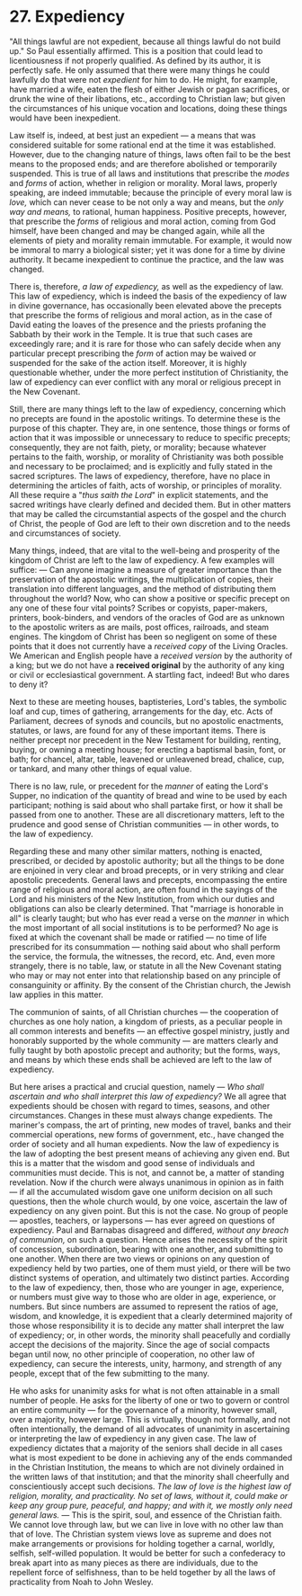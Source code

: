 # 27. Expediency

"All things lawful are not expedient, because all things lawful do not build up." So Paul essentially affirmed. This is a position that could lead to licentiousness if not properly qualified. As defined by its author, it is perfectly safe. He only assumed that there were many things he could lawfully do that were not *expedient* for him to do. He might, for example, have married a wife, eaten the flesh of either Jewish or pagan sacrifices, or drunk the wine of their libations, etc., according to Christian law; but given the circumstances of his unique vocation and locations, doing these things would have been inexpedient.

Law itself is, indeed, at best just an expedient — a means that was considered suitable for some rational end at the time it was established. However, due to the changing nature of things, laws often fail to be the best means to the proposed ends; and are therefore abolished or temporarily suspended. This is true of all laws and institutions that prescribe the *modes* and *forms* of action, whether in religion or morality. Moral laws, properly speaking, are indeed immutable; because the principle of every moral law is *love,* which can never cease to be not only a way and means, but the *only way and means,* to rational, human happiness. Positive precepts, however, that prescribe the *forms* of religious and moral action, coming from God himself, have been changed and may be changed again, while all the elements of piety and morality remain immutable. For example, it would now be immoral to marry a biological sister; yet it was done for a time by divine authority. It became inexpedient to continue the practice, and the law was changed.

There is, therefore, *a law of expediency,* as well as the expediency of law. This law of expediency, which is indeed the basis of the expediency of law in divine governance, has occasionally been elevated above the precepts that prescribe the forms of religious and moral action, as in the case of David eating the loaves of the presence and the priests profaning the Sabbath by their work in the Temple. It is true that such cases are exceedingly rare; and it is rare for those who can safely decide when any particular precept prescribing the *form* of action may be waived or suspended for the sake of the action itself. Moreover, it is highly questionable whether, under the more perfect institution of Christianity, the law of expediency can ever conflict with any moral or religious precept in the New Covenant.

Still, there are many things left to the law of expediency, concerning which no precepts are found in the apostolic writings. To determine these is the purpose of this chapter. They are, in one sentence, those things or forms of action that it was impossible or unnecessary to reduce to specific precepts; consequently, they are not faith, piety, or morality; because whatever pertains to the faith, worship, or morality of Christianity was both possible and necessary to be proclaimed; and is explicitly and fully stated in the sacred scriptures. The laws of expediency, therefore, have no place in determining the articles of faith, acts of worship, or principles of morality. All these require a "*thus saith the Lord*" in explicit statements, and the sacred writings have clearly defined and decided them. But in other matters that may be called the circumstantial aspects of the gospel and the church of Christ, the people of God are left to their own discretion and to the needs and circumstances of society.

Many things, indeed, that are vital to the well-being and prosperity of the kingdom of Christ are left to the law of expediency. A few examples will suffice: — Can anyone imagine a measure of greater importance than the preservation of the apostolic writings, the multiplication of copies, their translation into different languages, and the method of distributing them throughout the world? Now, who can show a positive or specific precept on any one of these four vital points? Scribes or copyists, paper-makers, printers, book-binders, and vendors of the oracles of God are as unknown to the apostolic writers as are mails, post offices, railroads, and steam engines. The kingdom of Christ has been so negligent on some of these points that it does not currently have a *received copy* of the Living Oracles. We American and English people have a *received version* by the authority of a king; but we do not have a **received original** by the authority of any king or civil or ecclesiastical government. A startling fact, indeed! But who dares to deny it?

Next to these are meeting houses, baptisteries, Lord's tables, the symbolic loaf and cup, times of gathering, arrangements for the day, etc. Acts of Parliament, decrees of synods and councils, but no apostolic enactments, statutes, or laws, are found for any of these important items. There is neither precept nor precedent in the New Testament for building, renting, buying, or owning a meeting house; for erecting a baptismal basin, font, or bath; for chancel, altar, table, leavened or unleavened bread, chalice, cup, or tankard, and many other things of equal value.

There is no law, rule, or precedent for the *manner* of eating the Lord's Supper, no indication of the quantity of bread and wine to be used by each participant; nothing is said about who shall partake first, or how it shall be passed from one to another. These are all discretionary matters, left to the prudence and good sense of Christian communities — in other words, to the law of expediency.

Regarding these and many other similar matters, nothing is enacted, prescribed, or decided by apostolic authority; but all the things to be done are enjoined in very clear and broad precepts, or in very striking and clear apostolic precedents. General laws and precepts, encompassing the entire range of religious and moral action, are often found in the sayings of the Lord and his ministers of the New Institution, from which our duties and obligations can also be clearly determined. That "marriage is honorable in all" is clearly taught; but who has ever read a verse on the *manner* in which the most important of all social institutions is to be performed? No age is fixed at which the covenant shall be made or ratified — no time of life prescribed for its consummation — nothing said about who shall perform the service, the formula, the witnesses, the record, etc. And, even more strangely, there is no table, law, or statute in all the New Covenant stating who may or may not enter into that relationship based on any principle of consanguinity or affinity. By the consent of the Christian church, the Jewish law applies in this matter.

The communion of saints, of all Christian churches — the cooperation of churches as one holy nation, a kingdom of priests, as a peculiar people in all common interests and benefits — an effective gospel ministry, justly and honorably supported by the whole community — are matters clearly and fully taught by both apostolic precept and authority; but the forms, ways, and means by which these ends shall be achieved are left to the law of expediency.

But here arises a practical and crucial question, namely — *Who shall ascertain and who shall interpret this law of expediency?* We all agree that expedients should be chosen with regard to times, seasons, and other circumstances. Changes in these must always change expedients. The mariner's compass, the art of printing, new modes of travel, banks and their commercial operations, new forms of government, etc., have changed the order of society and all human expedients. Now the law of expediency is the law of adopting the best present means of achieving any given end. But this is a matter that the wisdom and good sense of individuals and communities must decide. This is not, and cannot be, a matter of standing revelation. Now if the church were always unanimous in opinion as in faith — if all the accumulated wisdom gave one uniform decision on all such questions, then the whole church would, by one voice, ascertain the law of expediency on any given point. But this is not the case. No group of people — apostles, teachers, or laypersons — has ever agreed on questions of expediency. Paul and Barnabas disagreed and differed, *without any breach of communion,* on such a question. Hence arises the necessity of the spirit of concession, subordination, bearing with one another, and submitting to one another. When there are two views or opinions on any question of expediency held by two parties, one of them must yield, or there will be two distinct systems of operation, and ultimately two distinct parties. According to the law of expediency, then, those who are younger in age, experience, or numbers must give way to those who are older in age, experience, or numbers. But since numbers are assumed to represent the ratios of age, wisdom, and knowledge, it is expedient that a clearly determined majority of those whose responsibility it is to decide any matter shall interpret the law of expediency; or, in other words, the minority shall peacefully and cordially accept the decisions of the majority. Since the age of social compacts began until now, no other principle of cooperation, no other law of expediency, can secure the interests, unity, harmony, and strength of any people, except that of the few submitting to the many.

He who asks for unanimity asks for what is not often attainable in a small number of people. He asks for the liberty of one or two to govern or control an entire community — for the governance of a minority, however small, over a majority, however large. This is virtually, though not formally, and not often intentionally, the demand of all advocates of unanimity in ascertaining or interpreting the law of expediency in any given case. The law of expediency dictates that a majority of the seniors shall decide in all cases what is most expedient to be done in achieving any of the ends commanded in the Christian Institution, the means to which are not divinely ordained in the written laws of that institution; and that the minority shall cheerfully and conscientiously accept such decisions.
*The law of love is the highest law of religion, morality, and practicality. No set of laws, without it, could make or keep any group pure, peaceful, and happy; and with it, we mostly only need general laws.* — This is the spirit, soul, and essence of the Christian faith. We cannot love through law, but we can live in love with no other law than that of love. The Christian system views love as supreme and does not make arrangements or provisions for holding together a carnal, worldly, selfish, self-willed population. It would be better for such a confederacy to break apart into as many pieces as there are individuals, due to the repellent force of selfishness, than to be held together by all the laws of practicality from Noah to John Wesley.
